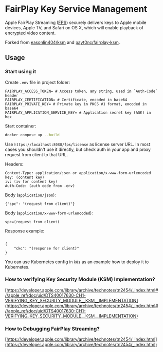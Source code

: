 # FairPlay Key Service Management

Apple FairPlay Streaming ([FPS](https://developer.apple.com/streaming/fps/)) securely delivers keys to Apple mobile devices, Apple TV, and Safari on OS X, which will enable playback of encrypted video content.

Forked from [easonlin404/ksm](https://github.com/easonlin404/ksm) and [payt0nc/fairplay-ksm](https://github.com/payt0nc/fairplay-ksm).

## Usage

### Start using it

Create `.env` file in project folder:
```
FAIRPLAY_ACCESS_TOKEN= # Access token, any string, used in `Auth-Code` header
FAIRPLAY_CERTIFICATION= # Certificate, encoded in base64
FAIRPLAY_PRIVATE_KEY= # Private key in PKCS #1 format, encoded in base64
FAIRPLAY_APPLICATION_SERVICE_KEY= # Application secret key (ASK) in hex
```

Start container:

```bash
docker compose up --build
```

Use `https://localhost:8080/fps/license` as license server URL. In most cases you shouldn't use it directly, but check auth in your app and proxy request from client to that URL.

Headers:
```
Content-Type: application/json or application/x-www-form-urlencoded
key: (content key)
iv: (iv for content key)
Auth-Code: (auth code from .env)
```
Body (`application/json`):
```
{"spc": "(request from client)"}
```
Body (`application/x-www-form-urlencoded`):
```
spc=(request from client)
```

Response example:
```

{
    "ckc": "(response for client)"
}
```

You can use Kubernetes config in `k8s` as an example how to deploy it to Kubernetes.

### How to verifying Key Security Module (KSM) Implementation?

[https://developer.apple.com/library/archive/technotes/tn2454/_index.html#//apple_ref/doc/uid/DTS40017630-CH1-VERIFYING_KEY_SECURITY_MODULE__KSM__IMPLEMENTATION](https://developer.apple.com/library/archive/technotes/tn2454/_index.html#//apple_ref/doc/uid/DTS40017630-CH1-VERIFYING_KEY_SECURITY_MODULE__KSM__IMPLEMENTATION)

### How to Debugging FairPlay Streaming?

[https://developer.apple.com/library/archive/technotes/tn2454/_index.html](https://developer.apple.com/library/archive/technotes/tn2454/_index.html)
